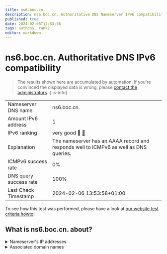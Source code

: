 ```yaml
---
title: ns6.boc.cn.
description: ns6.boc.cn. Authoritative DNS Nameserver IPv6 compatibility
published: true
date: 2024-02-06T12:53:58
tags: authdns, rank2
editor: markdown
---
```


# ns6.boc.cn. Authoritative DNS IPv6 compatibility

> The results shown here are accumulated by automation. If you're convinced the displayed data is wrong, please [contact the administrators](/howto/chat). 
{.is-info}




|   |   |
| - | - |
| Nameserver DNS name | ns6.boc.cn.
| Amount IPv6 address | 1
| IPv6 ranking | very good :2nd_place_medal: [🔗](/howto/ranking) |
| Explanation | The nameserver has an AAAA record and responds well to ICMPv6 as well as DNS queries. |
| ICMPv6 success rate | 0%|
| DNS query success rate | 100% |
| Last Check Timestamp | 2024-02-06 13:53:58+01:00 |

To see how this test was performed, please have a look at [our website test criteria howto](/howto/testcriteria/authdns)!


## What is ns6.boc.cn. about?




<details>
<summary>Nameserver's IP addresses</summary>

2408:8026:a0:87f0::3

</details>



<details>
<summary>Associated domain names</summary>

www.boc.cn

</details>
